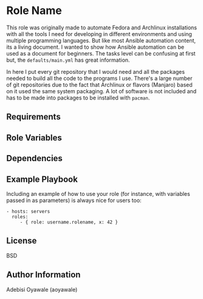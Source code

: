 Role Name
=========

This role was originally made to automate Fedora and Archlinux installations with all the tools I need for developing in different environments and using multiple programming languages. But like most Ansible automation content, its a living document. I wanted to show how Ansible automation can be used as a document for beginners. The tasks level can be confusing at first but, the `defaults/main.yml` has great information. 

In here I put every git repository that I would need and all the packages needed to build all the code to the programs I use. There's a large number of git repositories due to the fact that Archlinux or flavors (Manjaro) based on it used the same system packaging. A lot of software is not included and has to be made into packages to be installed with `pacman`.

Requirements
------------

Role Variables
--------------

Dependencies
------------


Example Playbook
----------------

Including an example of how to use your role (for instance, with variables passed in as parameters) is always nice for users too:

    - hosts: servers
      roles:
         - { role: username.rolename, x: 42 }

License
-------

BSD

Author Information
------------------
Adebisi Oyawale (aoyawale)
